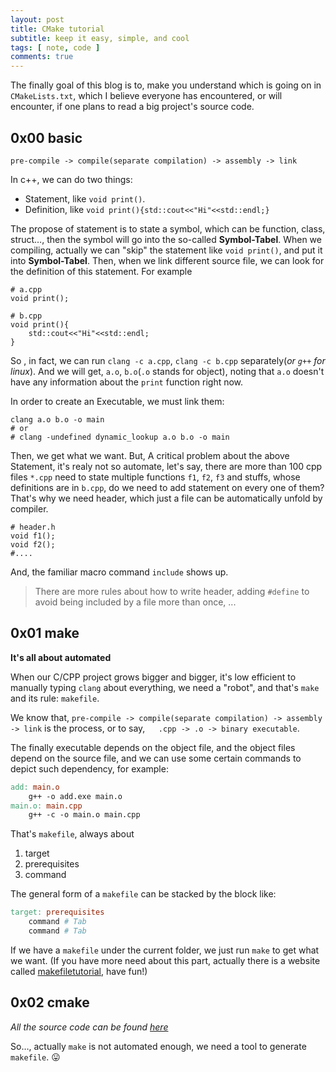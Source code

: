 ```yaml
---
layout: post
title: CMake tutorial
subtitle: keep it easy, simple, and cool
tags: [ note, code ]
comments: true
---
```


The finally goal of this blog is to, make you understand which is going on in `CMakeLists.txt`, which I believe everyone has encountered, or will encounter, if one plans to read a big project's source code.

## 0x00 basic

```
pre-compile -> compile(separate compilation) -> assembly -> link
```

In c++, we can do two things:

* Statement, like `void print()`. 
* Definition, like `void print(){std::cout<<"Hi"<<std::endl;}`

The propose of statement is to state a symbol, which can be function, class, struct…, then the symbol will go into the so-called **Symbol-Tabel**. When we compiling, actually we can "skip" the statement like `void print()`, and put it into **Symbol-Tabel**. Then, when we link different source file, we can look for the definition of this statement. For example

```
# a.cpp
void print();

# b.cpp
void print(){
	std::cout<<"Hi"<<std::endl;
}
```

So , in fact, we can run `clang -c a.cpp`, `clang -c b.cpp`  separately(*or `g++` for linux*). And we will get, `a.o`, `b.o`(`.o` stands for object), noting that `a.o` doesn't have any information about the `print` function right now.

In order to create an Executable, we must link them:

```shell
clang a.o b.o -o main
# or
# clang -undefined dynamic_lookup a.o b.o -o main
```

Then, we get what we want. But, A critical problem about the above Statement, it's realy not so automate, let's say, there are more than 100 cpp files `*.cpp` need to state multiple functions `f1`, `f2`, `f3` and stuffs, whose definitions are in `b.cpp`, do we need to add statement on every one of them? That's why we need header,  which just a file can be automatically unfold by compiler.

```
# header.h
void f1();
void f2();
#....
```

And, the familiar macro command `include` shows up. 

>  There are more rules about how to write header, adding `#define` to avoid being included by a file more than once, ...

## 0x01 make

**It's all about automated**

When our C/CPP project grows bigger and bigger, it's low efficient to manually typing `clang` about everything, we need a "robot", and that's `make` and its rule: `makefile`. 

We know that, `pre-compile -> compile(separate compilation) -> assembly -> link` is the process, or to say,`   .cpp -> .o -> binary executable`.    

The finally executable depends on the object file, and the object files depend on the source file, and we can use some certain commands to depict such dependency, for example:

```makefile
add: main.o
    g++ -o add.exe main.o
main.o: main.cpp
    g++ -c -o main.o main.cpp
```

That's `makefile`, always about

1. target
2. prerequisites
3. command

The general form of a `makefile` can be stacked by the block like:

```makefile
target: prerequisites
	command # Tab
	command # Tab
```

If we have a `makefile` under the current folder, we just run `make` to get what we want. (If you have more need about this part, actually there is a website called [makefiletutorial](https://makefiletutorial.com), have fun!)

## 0x02 cmake

*All the source code can be found [here](https://github.com/ttroy50/cmake-examples)*

So…, actually `make` is not automated enough, we need a tool to generate `makefile`. 😛

























